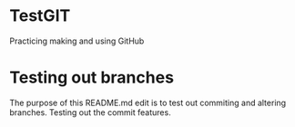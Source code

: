 # TestGIT
Practicing making and using GitHub

# Testing out branches
The purpose of this README.md edit is to test out commiting and altering branches.
Testing out the commit features.
